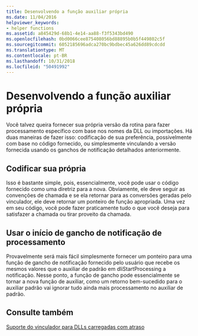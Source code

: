 ```yaml
---
title: Desenvolvendo a função auxiliar própria
ms.date: 11/04/2016
helpviewer_keywords:
- helper functions
ms.assetid: a845429d-68b1-4e14-aa88-f3f5343bd490
ms.openlocfilehash: 0bd0066cee875408056bd88895b0b5f449802c5f
ms.sourcegitcommit: 6052185696adca270bc9bdbec45a626dd89cdcdd
ms.translationtype: MT
ms.contentlocale: pt-BR
ms.lasthandoff: 10/31/2018
ms.locfileid: "50491992"
---
```

# <a name="developing-your-own-helper-function"></a>Desenvolvendo a função auxiliar própria

Você talvez queira fornecer sua própria versão da rotina para fazer processamento específico com base nos nomes da DLL ou importações. Há duas maneiras de fazer isso: codificação de sua preferência, possivelmente com base no código fornecido, ou simplesmente vinculando a versão fornecida usando os ganchos de notificação detalhados anteriormente.

## <a name="code-your-own"></a>Codificar sua própria

Isso é bastante simple, pois, essencialmente, você pode usar o código fornecido como uma diretriz para a nova. Obviamente, ele deve seguir as convenções de chamada e se ela retornar para as conversões geradas pelo vinculador, ele deve retornar um ponteiro de função apropriada. Uma vez em seu código, você pode fazer praticamente tudo o que você deseja para satisfazer a chamada ou tirar proveito da chamada.

## <a name="use-the-start-processing-notification-hook"></a>Usar o início de gancho de notificação de processamento

Provavelmente será mais fácil simplesmente fornecer um ponteiro para uma função de gancho de notificação fornecido pelo usuário que recebe os mesmos valores que o auxiliar de padrão em dliStartProcessing a notificação. Nesse ponto, a função de gancho pode essencialmente se tornar a nova função de auxiliar, como um retorno bem-sucedido para o auxiliar padrão vai ignorar tudo ainda mais processamento no auxiliar de padrão.

## <a name="see-also"></a>Consulte também

[Suporte do vinculador para DLLs carregadas com atraso](../../build/reference/linker-support-for-delay-loaded-dlls.md)